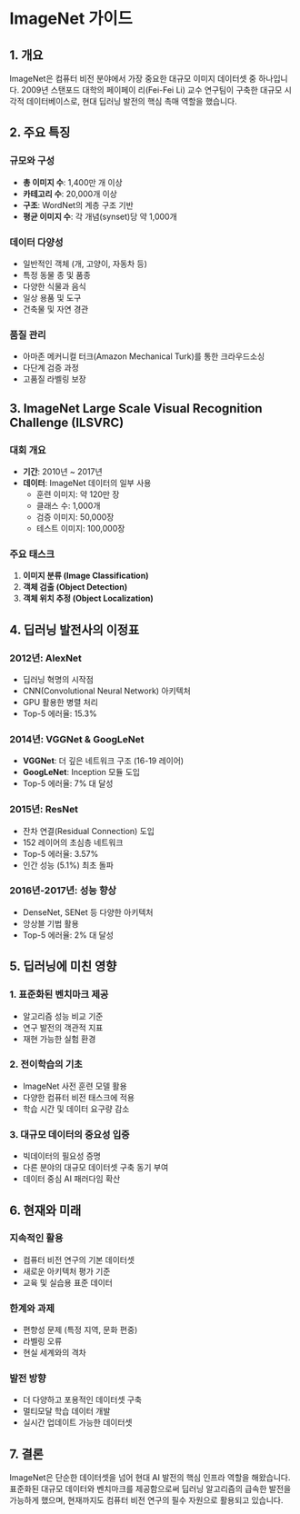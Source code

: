# ImageNet 가이드

## 1. 개요
ImageNet은 컴퓨터 비전 분야에서 가장 중요한 대규모 이미지 데이터셋 중 하나입니다. 2009년 스탠포드 대학의 페이페이 리(Fei-Fei Li) 교수 연구팀이 구축한 대규모 시각적 데이터베이스로, 현대 딥러닝 발전의 핵심 촉매 역할을 했습니다.

## 2. 주요 특징
### 규모와 구성
- **총 이미지 수**: 1,400만 개 이상
- **카테고리 수**: 20,000개 이상
- **구조**: WordNet의 계층 구조 기반
- **평균 이미지 수**: 각 개념(synset)당 약 1,000개

### 데이터 다양성
- 일반적인 객체 (개, 고양이, 자동차 등)
- 특정 동물 종 및 품종
- 다양한 식물과 음식
- 일상 용품 및 도구
- 건축물 및 자연 경관

### 품질 관리
- 아마존 메커니컬 터크(Amazon Mechanical Turk)를 통한 크라우드소싱
- 다단계 검증 과정
- 고품질 라벨링 보장

## 3. ImageNet Large Scale Visual Recognition Challenge (ILSVRC)

### 대회 개요
- **기간**: 2010년 ~ 2017년
- **데이터**: ImageNet 데이터의 일부 사용
  - 훈련 이미지: 약 120만 장
  - 클래스 수: 1,000개
  - 검증 이미지: 50,000장
  - 테스트 이미지: 100,000장

### 주요 태스크
1. **이미지 분류 (Image Classification)**
2. **객체 검출 (Object Detection)**
3. **객체 위치 추정 (Object Localization)**

## 4. 딥러닝 발전사의 이정표

### 2012년: AlexNet
- 딥러닝 혁명의 시작점
- CNN(Convolutional Neural Network) 아키텍처
- GPU 활용한 병렬 처리
- Top-5 에러율: 15.3%

### 2014년: VGGNet & GoogLeNet
- **VGGNet**: 더 깊은 네트워크 구조 (16-19 레이어)
- **GoogLeNet**: Inception 모듈 도입
- Top-5 에러율: 7% 대 달성

### 2015년: ResNet
- 잔차 연결(Residual Connection) 도입
- 152 레이어의 초심층 네트워크
- Top-5 에러율: 3.57%
- 인간 성능 (5.1%) 최초 돌파

### 2016년-2017년: 성능 향상
- DenseNet, SENet 등 다양한 아키텍처
- 앙상블 기법 활용
- Top-5 에러율: 2% 대 달성

## 5. 딥러닝에 미친 영향

### 1. 표준화된 벤치마크 제공
- 알고리즘 성능 비교 기준
- 연구 발전의 객관적 지표
- 재현 가능한 실험 환경

### 2. 전이학습의 기초
- ImageNet 사전 훈련 모델 활용
- 다양한 컴퓨터 비전 태스크에 적용
- 학습 시간 및 데이터 요구량 감소

### 3. 대규모 데이터의 중요성 입증
- 빅데이터의 필요성 증명
- 다른 분야의 대규모 데이터셋 구축 동기 부여
- 데이터 중심 AI 패러다임 확산

## 6. 현재와 미래

### 지속적인 활용
- 컴퓨터 비전 연구의 기본 데이터셋
- 새로운 아키텍처 평가 기준
- 교육 및 실습용 표준 데이터

### 한계와 과제
- 편향성 문제 (특정 지역, 문화 편중)
- 라벨링 오류
- 현실 세계와의 격차

### 발전 방향
- 더 다양하고 포용적인 데이터셋 구축
- 멀티모달 학습 데이터 개발
- 실시간 업데이트 가능한 데이터셋

## 7. 결론

ImageNet은 단순한 데이터셋을 넘어 현대 AI 발전의 핵심 인프라 역할을 해왔습니다. 표준화된 대규모 데이터와 벤치마크를 제공함으로써 딥러닝 알고리즘의 급속한 발전을 가능하게 했으며, 현재까지도 컴퓨터 비전 연구의 필수 자원으로 활용되고 있습니다.
